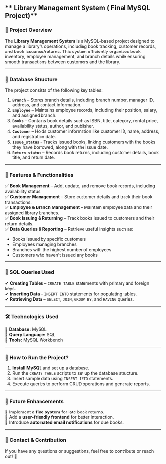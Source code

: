 ## ** Library Management System ( Final MySQL Project)**  

### **📌 Project Overview**  
The **Library Management System** is a MySQL-based project designed to manage a library's operations, including book tracking, customer records, and book issuance/returns. This system efficiently organizes book inventory, employee management, and branch details while ensuring smooth transactions between customers and the library.  

---

### **📂 Database Structure**  
The project consists of the following key tables:  

1. **`Branch`** – Stores branch details, including branch number, manager ID, address, and contact information.  
2. **`Employee`** – Maintains employee records, including their position, salary, and assigned branch.  
3. **`Books`** – Contains book details such as ISBN, title, category, rental price, availability status, author, and publisher.  
4. **`Customer`** – Holds customer information like customer ID, name, address, and registration date.  
5. **`Issue_status`** – Tracks issued books, linking customers with the books they have borrowed, along with the issue date.  
6. **`Return_status`** – Records book returns, including customer details, book title, and return date.  

---

### **📌 Features & Functionalities**  
✅ **Book Management** – Add, update, and remove book records, including availability status.  
✅ **Customer Management** – Store customer details and track their book transactions.  
✅ **Employee & Branch Management** – Maintain employee data and their assigned library branches.  
✅ **Book Issuing & Returning** – Track books issued to customers and their return details.  
✅ **Data Queries & Reporting** – Retrieve useful insights such as:  
   - Books issued by specific customers  
   - Employees managing branches  
   - Branches with the highest number of employees  
   - Customers who haven't issued any books  

---

### **📌 SQL Queries Used**  
✔ **Creating Tables** – `CREATE TABLE` statements with primary and foreign keys.  
✔ **Inserting Data** – `INSERT INTO` statements for populating tables.  
✔ **Retrieving Data** – `SELECT`, `JOIN`, `GROUP BY`, and `HAVING` queries.  

---

### **🛠 Technologies Used**  
🔹 **Database:** MySQL  
🔹 **Query Language:** SQL  
🔹 **Tools:** MySQL Workbench  

---

### **📌 How to Run the Project?**  
1. **Install MySQL** and set up a database.  
2. Run the `CREATE TABLE` scripts to set up the database structure.  
3. Insert sample data using `INSERT INTO` statements.  
4. Execute queries to perform CRUD operations and generate reports.  

---

### **📌 Future Enhancements**  
🚀 Implement a **fine system** for late book returns.  
🚀 Add a **user-friendly frontend** for better interaction.  
🚀 Introduce **automated email notifications** for due books.  

---

### **📩 Contact & Contribution**  
If you have any questions or suggestions, feel free to contribute or reach out! 🎉  
 
